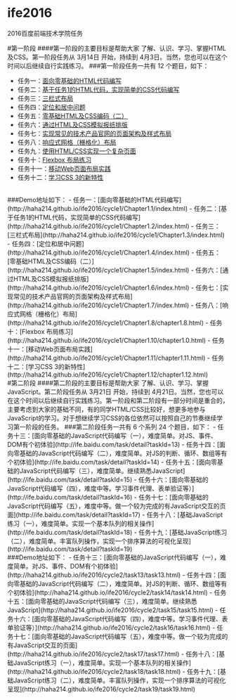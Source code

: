 # ife2016
2016百度前端技术学院任务

#第一阶段
####第一阶段的主要目标是帮助大家 了解、认识、学习、掌握HTML及CSS。第一阶段任务从 3月14日 开始，持续到 4月3日。当然，您也可以在这个时间以后继续自行实践练习。
###第一阶段任务一共有 12 个题目，如下：
- 任务一：[面向零基础的HTML代码编写](http://ife.baidu.com/task/detail?taskId=1)
- 任务二：[基于任务1的HTML代码，实现简单的CSS代码编写](http://ife.baidu.com/task/detail?taskId=2)
- 任务三：[三栏式布局](http://ife.baidu.com/task/detail?taskId=3)
- 任务四：[定位和居中问题](http://ife.baidu.com/task/detail?taskId=4)
- 任务五：[零基础HTML及CSS编码（二）](http://ife.baidu.com/task/detail?taskId=5)
- 任务六：[通过HTML及CSS模拟报纸排版](http://ife.baidu.com/task/detail?taskId=6)
- 任务七：[实现常见的技术产品官网的页面架构及样式布局](http://ife.baidu.com/task/detail?taskId=7)
- 任务八：[响应式网格（栅格化）布局](http://ife.baidu.com/task/detail?taskId=8)
- 任务九：[使用HTML/CSS实现一个复杂页面](http://ife.baidu.com/task/detail?taskId=9)
- 任务十：[Flexbox 布局练习](http://ife.baidu.com/task/detail?taskId=10)
- 任务十一：[移动Web页面布局实践](http://ife.baidu.com/task/detail?taskId=11)
- 任务十二：[学习CSS 3的新特性](http://ife.baidu.com/task/detail?taskId=12)

<br>
###Demo地址如下：
- 任务一：[面向零基础的HTML代码编写](http://haha214.github.io/ife2016/cycle1/Chapter1.1/index.html)
- 任务二：[基于任务1的HTML代码，实现简单的CSS代码编写](http://haha214.github.io/ife2016/cycle1/Chapter1.2/index.html)
- 任务三：[三栏式布局](http://haha214.github.io/ife2016/cycle1/Chapter1.3/index.html)
- 任务四：[定位和居中问题](http://haha214.github.io/ife2016/cycle1/Chapter1.4/index.html)
- 任务五：[零基础HTML及CSS编码（二）](http://haha214.github.io/ife2016/cycle1/Chapter1.5/index.html)
- 任务六：[通过HTML及CSS模拟报纸排版](http://haha214.github.io/ife2016/cycle1/Chapter1.6/index.html)
- 任务七：[实现常见的技术产品官网的页面架构及样式布局](http://haha214.github.io/ife2016/cycle1/Chapter1.7/index.html)
- 任务八：[响应式网格（栅格化）布局](http://haha214.github.io/ife2016/cycle1/Chapter1.8/chapter1.8.html)
- 任务十：[Flexbox 布局练习](http://haha214.github.io/ife2016/cycle1/Chapter1.10/chapter1.0.html)
- 任务十一：[移动Web页面布局实践](http://haha214.github.io/ife2016/cycle1/Chapter1.11/chapter1.11.html)
- 任务十二：[学习CSS 3的新特性](http://haha214.github.io/ife2016/cycle1/Chapter1.12/chapter1.12.html)

<br>
#第二阶段
####第二阶段的主要目标是帮助大家 了解、认识、学习、掌握JavaScript。第二阶段任务从 3月21日 开始，持续到 4月21日。当然，您也可以在这个时间以后继续自行实践练习。第一阶段和第二阶段有一部分时间是重合的，主要考虑到大家的基础不同，有的同学HTML/CSS比较好，想更多地参与JavaScript的学习。对于想继续学习CSS的各位依然可以按照自己的节奏继续学习第一阶段的任务。
###第二阶段任务一共有 6 个系列 24 个题目，如下：
- 任务十三：[面向零基础的JavaScript代码编写（一），难度简单。对JS、事件、DOM有个初体验](http://ife.baidu.com/task/detail?taskId=13)
- 任务十四：[面向零基础的JavaScript代码编写（二），难度简单。对JS的判断、循环、数组等有个初体验](http://ife.baidu.com/task/detail?taskId=14)
- 任务十五：[面向零基础的JavaScript代码编写（三），难度简单。继续熟悉JavaScript](http://ife.baidu.com/task/detail?taskId=15)
- 任务十六：[面向零基础的JavaScript代码编写（四），难度中等。学习事件代理、表单验证等）](http://ife.baidu.com/task/detail?taskId=16)
- 任务十七：[面向零基础的JavaScript代码编写（五），难度中等。做一个较为完成的有JavaScript交互的页面](http://ife.baidu.com/task/detail?taskId=17)
- 任务十八：[基础JavaScript练习（一），难度简单。实现一个基本队列的相关操作](http://ife.baidu.com/task/detail?taskId=18)
- 任务十九：[基础JavaScript练习（二），难度简单。丰富队列操作，实现一个排序算法的可视化呈现](http://ife.baidu.com/task/detail?taskId=19)

<br>
###Demo地址如下：
- 任务十三：[面向零基础的JavaScript代码编写（一），难度简单。对JS、事件、DOM有个初体验](http://haha214.github.io/ife2016/cycle2/task13/task13.html)
- 任务十四：[面向零基础的JavaScript代码编写（二），难度简单。对JS的判断、循环、数组等有个初体验](http://haha214.github.io/ife2016/cycle2/task14/task14.html)
- 任务十五：[面向零基础的JavaScript代码编写（三），难度简单。继续熟悉JavaScript](http://haha214.github.io/ife2016/cycle2/task15/task15.html)
- 任务十六：[面向零基础的JavaScript代码编写（四），难度中等。学习事件代理、表单验证等）](http://haha214.github.io/ife2016/cycle2/task16/task16.html)
- 任务十七：[面向零基础的JavaScript代码编写（五），难度中等。做一个较为完成的有JavaScript交互的页面](http://haha214.github.io/ife2016/cycle2/task17/task17.html)
- 任务十八：[基础JavaScript练习（一），难度简单。实现一个基本队列的相关操作](http://haha214.github.io/ife2016/cycle2/task18/task18.html)
- 任务十九：[基础JavaScript练习（二），难度简单。丰富队列操作，实现一个排序算法的可视化呈现](http://haha214.github.io/ife2016/cycle2/task19/task19.html)
